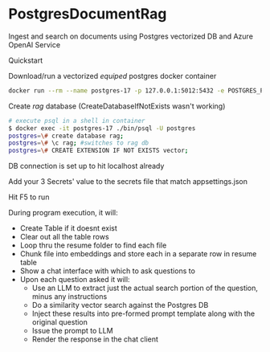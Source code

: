 # PostgresDocumentRag
Ingest and search on documents using Postgres vectorized DB and Azure OpenAI Service

Quickstart

Download/run a vectorized *equiped* postgres docker container
```bash
docker run --rm --name postgres-17 -p 127.0.0.1:5012:5432 -e POSTGRES_PASSWORD=postgres -v postgres_data:/var/lib/postgresql/data -d pgvector/pgvector:pg17
```
Create *rag* database (CreateDatabaseIfNotExists wasn't working)
```bash	
# execute psql in a shell in container
$ docker exec -it postgres-17 ./bin/psql -U postgres
postgres=\# create database rag;
postgres=\# \c rag; #switches to rag db
postgres=\# CREATE EXTENSION IF NOT EXISTS vector;
```
DB connection is set up to hit localhost already

Add your 3 Secrets' value to the secrets file that match appsettings.json

Hit F5 to run

During program execution, it will:
- Create Table if it doesnt exist
- Clear out all the table rows
- Loop thru the resume folder to find each file
- Chunk file into embeddings and store each in a separate row in resume table
- Show a chat interface with which to ask questions to
- Upon each question asked it will:
  - Use an LLM to extract just the actual search portion of the question, minus any instructions
  - Do a similarity vector search against the Postgres DB
  - Inject these results into pre-formed prompt template along with the original question
  - Issue the prompt to LLM
  - Render the response in the chat client